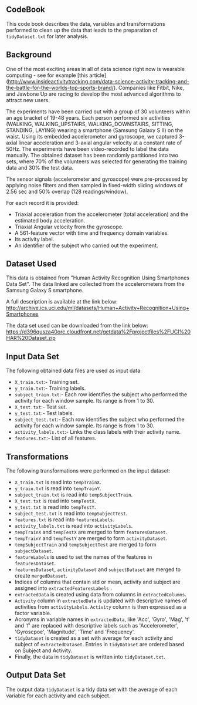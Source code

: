 CodeBook
---------------------------------------------------------------
This code book describes the data, variables and transformations performed to clean up the data that leads to the preparation of `tidyDataset.txt` for later analysis.

Background
---------------------------------------------------------------
One of the most exciting areas in all of data science right now is wearable computing - see for example [this article] (http://www.insideactivitytracking.com/data-science-activity-tracking-and-the-battle-for-the-worlds-top-sports-brand/).  Companies like Fitbit, Nike, and Jawbone Up are racing to develop the most advanced algorithms to attract new users. 

The experiments have been carried out with a group of 30 volunteers within an age bracket of 19-48 years.  Each person performed six activities (WALKING, WALKING_UPSTAIRS, WALKING_DOWNSTAIRS, SITTING, STANDING, LAYING) wearing a smartphone (Samsung Galaxy S II) on the waist.  Using its embedded accelerometer and gyroscope, we captured 3-axial linear acceleration and 3-axial angular velocity at a constant rate of 50Hz.  The experiments have been video-recorded to label the data manually.  The obtained dataset has been randomly partitioned into two sets, where 70% of the volunteers was selected for generating the training data and 30% the test data. 

The sensor signals (accelerometer and gyroscope) were pre-processed by applying noise filters and then sampled in fixed-width sliding windows of 2.56 sec and 50% overlap (128 readings/window). 

For each record it is provided:
- Triaxial acceleration from the accelerometer (total acceleration) and the estimated body acceleration.
- Triaxial Angular velocity from the gyroscope. 
- A 561-feature vector with time and frequency domain variables. 
- Its activity label. 
- An identifier of the subject who carried out the experiment.

Dataset Used
---------------------------------------------------------------
This data is obtained from "Human Activity Recognition Using Smartphones Data Set".  The data linked are collected from the accelerometers from the Samsung Galaxy S smartphone.  

A full description is available at the link below:
	<http://archive.ics.uci.edu/ml/datasets/Human+Activity+Recognition+Using+Smartphones>

The data set used can be downloaded from the link below:
	<https://d396qusza40orc.cloudfront.net/getdata%2Fprojectfiles%2FUCI%20HAR%20Dataset.zip>

Input Data Set
---------------------------------------------------------------
The following obtained data files are used as input data:

- `X_train.txt`:- Training set.
- `y_train.txt`:- Training labels.
- `subject_train.txt`:- Each row identifies the subject who performed the activity for each window sample.  Its range is from 1 to 30.
- `X_test.txt`:- Test set.
- `y_test.txt`:- Test labels.
- `subject_test.txt`:- Each row identifies the subject who performed the activity for each window sample.  Its range is from 1 to 30.
- `activity_labels.txt`:- Links the class labels with their activity name.
- `features.txt`:- List of all features.

Transformations
---------------------------------------------------------------
The following transformations were performed on the input dataset:

- `X_train.txt` is read into `tempTrainX`.
- `y_train.txt` is read into `tempTrainY`.
- `subject_train.txt` is read into `tempSubjectTrain`.
- `X_test.txt` is read into `tempTestX`.
- `y_test.txt` is read into `tempTestY`.
- `subject_test.txt` is read into `tempSubjectTest`.
- `features.txt` is read into `featuresLabels`.
- `activity_labels.txt` is read into `activityLabels`.
- `tempTrainX` and `tempTestX` are merged to form `featuresDataset`.
- `tempTrainY` and `tempTestY` are merged to form `activityDataset`.
- `tempSubjectTrain` and `tempSubjectTest` are merged to form `subjectDataset`.
- `featureLabels` is used to set the names of the features in `featuresDataset`.
- `featuresDataset`, `activityDataset` and `subjectDataset` are merged to create `mergedDataset`.
- Indices of columns that contain std or mean, activity and subject are assigned into `extractedFeaturesLabels` .
- `extractedData` is created using data from columns in `extractedColumns`.
- `Activity` column in `extractedData` is updated with descriptive names of activities from `activityLabels`.  `Activity` column is then expressed as a factor variable.
- Acronyms in variable names in `extractedData`, like 'Acc', 'Gyro', 'Mag', 't' and 'f' are replaced with descriptive labels such as 'Accelerometer', 'Gyroscpoe', 'Magnitude', 'Time' and 'Frequency'.
- `tidyDataset` is created as a set with average for each activity and subject of `extractedDataset`.  Entries in `tidyDataset` are ordered based on Subject and Activity.
- Finally, the data in `tidyDataset` is written into `tidyDataset.txt`.

Output Data Set
---------------------------------------------------------------
The output data `tidyDataset` is a tidy data set with the average of each variable for each activity and each subject. 